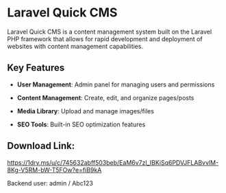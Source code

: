 # Laravel Quick CMS

Laravel Quick CMS is a content management system built on the Laravel PHP framework that allows for rapid development and deployment of websites with content management capabilities.

## Key Features

-   **User Management**: Admin panel for managing users and permissions
    
-   **Content Management**: Create, edit, and organize pages/posts
    
-   **Media Library**: Upload and manage images/files

-   **SEO Tools**: Built-in SEO optimization features

## Download Link: 
https://1drv.ms/u/c/745632abff503beb/EaM6v7zl_IBKiSq6PDVJFLABvvlM-8Kg-V5RM-bW-T5FOw?e=fiB9kA

Backend user: admin / Abc123
